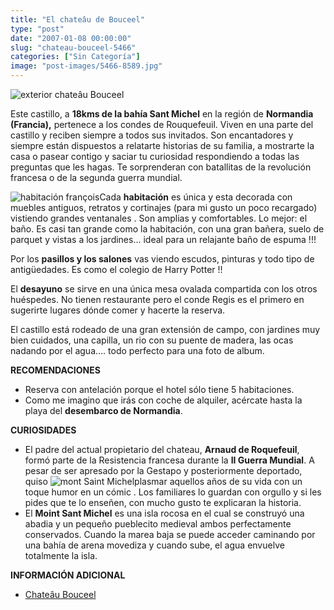 ```yaml
---
title: "El chateâu de Bouceel"
type: "post"
date: "2007-01-08 00:00:00"
slug: "chateau-bouceel-5466"
categories: ["Sin Categoría"]
image: "post-images/5466-8589.jpg"
---
```


![exterior chateâu Bouceel](post-images/5466-8589.jpg "exterior chateâu Bouceel") 

Este castillo, a **18kms de la bahía Sant Michel** en la región de **Normandia (Francia),** pertenece a los condes de Rouquefeuil. Viven en una parte del castillo y reciben siempre a todos sus invitados. Son encantadores y siempre están dispuestos a relatarte historias de su familia, a mostrarte la casa o pasear contigo y saciar tu curiosidad respondiendo a todas las preguntas que les hagas. Te sorprenderan con batallitas de la revolución francesa o de la segunda guerra mundial.

![habitación françois](post-images/5466-8591.jpg "habitación françois")Cada **habitación** es única y esta decorada con muebles antiguos, retratos y cortinajes (para mi gusto un poco recargado) vistiendo grandes ventanales . Son amplias y comfortables. Lo mejor: el baño. Es casi tan grande como la habitación, con una gran bañera, suelo de parquet y vistas a los jardines... ideal para un relajante baño de espuma !!!

Por los **pasillos y los salones** vas viendo escudos, pinturas y todo tipo de antigüedades. Es como el colegio de Harry Potter !!

El **desayuno** se sirve en una única mesa ovalada compartida con los otros huéspedes. No tienen restaurante pero el conde Regis es el primero en sugerirte lugares dónde comer y hacerte la reserva.

El castillo está rodeado de una gran extensión de campo, con jardines muy bien cuidados, una capilla, un rio con su puente de madera, las ocas nadando por el agua.... todo perfecto para una foto de album.

**RECOMENDACIONES**

- Reserva con antelación porque el hotel sólo tiene 5 habitaciones.
- Como me imagino que irás con coche de alquiler, acércate hasta la playa del **desembarco de Normandia**.

**CURIOSIDADES**

- El padre del actual propietario del chateau, **Arnaud de Roquefeuil**, formó parte de la Resistencia francesa durante la **II Guerra Mundial**. A pesar de ser apresado por la Gestapo y posteriormente deportado, quiso ![mont Saint Michel](post-images/5466-8588.jpg "mont Saint Michel")plasmar aquellos años de su vida con un toque humor en un cómic . Los familiares lo guardan con orgullo y si les pides que te lo enseñen, con mucho gusto te explicaran la historia.
- El **Moint Sant Michel** es una isla rocosa en el cual se construyó una abadia y un pequeño pueblecito medieval ambos perfectamente conservados. Cuando la marea baja se puede acceder caminando por una bahía de arena movediza y cuando sube, el agua envuelve totalmente la isla.

**INFORMACIÓN ADICIONAL**

- [Chateâu Bouceel](http://www.chateaudebouceel.com)